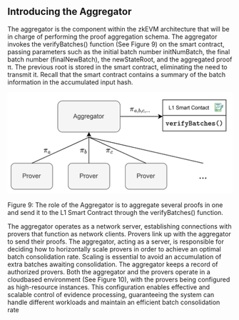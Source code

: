 ## Introducing the Aggregator
The aggregator is the component within the zkEVM architecture that will be in charge of
performing the proof aggregation schema. The aggregator invokes the verifyBatches()
function (See Figure 9) on the smart contract, passing parameters such as the initial batch
number initNumBatch, the final batch number (finalNewBatch), the newStateRoot, and
the aggregated proof π. The previous root is stored in the smart contract, eliminating
the need to transmit it. Recall that the smart contract contains a summary of the batch
information in the accumulated input hash.

![alt text](image-8.png)

Figure 9: The role of the Aggregator is to aggregate several proofs in one and send it to the L1
Smart Contract through the verifyBatches() function.



The aggregator operates as a network server, establishing connections with provers
that function as network clients. Provers link up with the aggregator to send their proofs.
The aggregator, acting as a server, is responsible for deciding how to horizontally scale
provers in order to achieve an optimal batch consolidation rate. Scaling is essential to
avoid an accumulation of extra batches awaiting consolidation. The aggregator keeps a
record of authorized provers. Both the aggregator and the provers operate in a cloudbased environment (See Figure 10), with the provers being configured as high-resource
instances. This configuration enables effective and scalable control of evidence processing,
guaranteeing the system can handle different workloads and maintain an efficient batch
consolidation rate